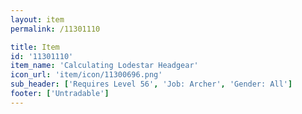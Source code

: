 ```yaml
---
layout: item
permalink: /11301110

title: Item
id: '11301110'
item_name: 'Calculating Lodestar Headgear'
icon_url: 'item/icon/11300696.png'
sub_header: ['Requires Level 56', 'Job: Archer', 'Gender: All']
footer: ['Untradable']
---
```

